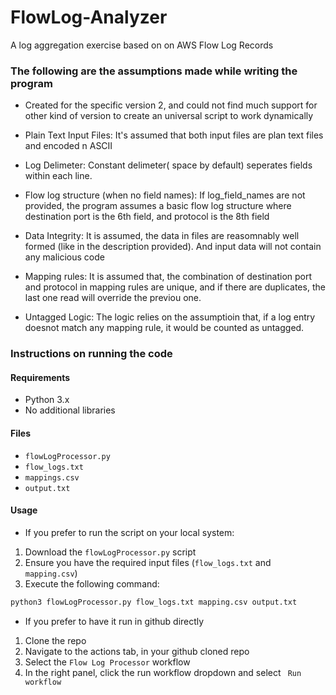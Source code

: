 # FlowLog-Analyzer
A log aggregation exercise based on on AWS Flow Log Records

### The following are the assumptions made while writing the program

* Created for the specific version 2, and could not find much support for other kind of version to create an universal script to work dynamically

* Plain Text Input Files: It's assumed that both input files are plan text files and encoded  n ASCII

* Log Delimeter: Constant delimeter( space by default) seperates fields within each line.

* Flow log structure (when no field names): If log_field_names are not provided, the program assumes a basic flow log structure where destination port is the 6th field, and protocol is the 8th field

* Data Integrity: It is assumed, the data in files are reasomnably well formed (like in the description provided). And input data will not contain any malicious code

* Mapping rules: It is assumed that, the combination of destination port and protocol in mapping rules are unique, and if there are duplicates, the last one read will override the previou one.

* Untagged Logic: The logic relies on the assumptioin that, if a log entry doesnot match any mapping rule, it would be counted as untagged.
  


### Instructions on running the code 

####  Requirements
- Python 3.x
- No additional libraries

#### Files

- `flowLogProcessor.py`
- `flow_logs.txt`
- `mappings.csv`
- `output.txt`


#### Usage

* If you prefer to run the script on your local system:

1. Download the `flowLogProcessor.py` script
2. Ensure you have the required input files (`flow_logs.txt` and `mapping.csv`)
3. Execute the following command:

```bash
python3 flowLogProcessor.py flow_logs.txt mapping.csv output.txt
```

* If you prefer to have it run in github directly
1. Clone the repo
2. Navigate to the actions tab, in your github cloned repo
3. Select the `Flow Log Processor` workflow
4. In the right panel, click the run workflow dropdown and select ` Run workflow`

